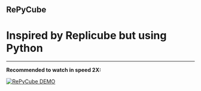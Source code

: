 ## RePyCube

# Inspired by Replicube but using Python

----

**Recommended to watch in speed 2X:**

[![RePyCube DEMO](https://img.youtube.com/vi/i0pwm-OWB-s/0.jpg)](https://www.youtube.com/watch?v=i0pwm-OWB-s)
